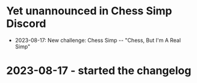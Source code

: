 # Yet unannounced in Chess Simp Discord

* 2023-08-17: New challenge: Chess Simp -- "Chess, But I'm A Real Simp"

# 2023-08-17 - started the changelog